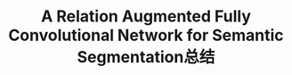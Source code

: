 ﻿---
layout: post
title:  A Relation Augmented Fully Convolutional Network for Semantic Segmentation总结
---
